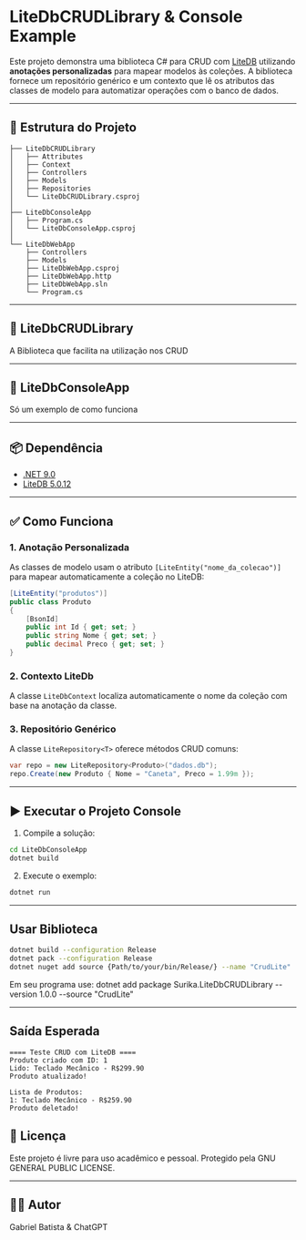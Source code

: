 # LiteDbCRUDLibrary & Console Example

Este projeto demonstra uma biblioteca C# para CRUD com [LiteDB](https://www.litedb.org/) utilizando **anotações personalizadas** para mapear modelos às coleções. A biblioteca fornece um repositório genérico e um contexto que lê os atributos das classes de modelo para automatizar operações com o banco de dados.

---

## 📁 Estrutura do Projeto

```
├── LiteDbCRUDLibrary
│   ├── Attributes
│   ├── Context
│   ├── Controllers
│   ├── Models
│   ├── Repositories
│   └── LiteDbCRUDLibrary.csproj
│
├── LiteDbConsoleApp
│   ├── Program.cs
│   └── LiteDbConsoleApp.csproj
│
└── LiteDbWebApp
    ├── Controllers
    ├── Models
    ├── LiteDbWebApp.csproj
    ├── LiteDbWebApp.http
    ├── LiteDbWebApp.sln
    └── Program.cs
```

---

## 🌟 LiteDbCRUDLibrary
A Biblioteca que facilita na utilização nos CRUD

---

## 🥐 LiteDbConsoleApp
Só um exemplo de como funciona

---

## 📦 Dependência

* [.NET 9.0](https://dotnet.microsoft.com)
* [LiteDB 5.0.12](https://www.nuget.org/packages/LiteDB/)

---

## ✅ Como Funciona

### 1. Anotação Personalizada

As classes de modelo usam o atributo `[LiteEntity("nome_da_colecao")]` para mapear automaticamente a coleção no LiteDB:

```csharp
[LiteEntity("produtos")]
public class Produto
{
    [BsonId]
    public int Id { get; set; }
    public string Nome { get; set; }
    public decimal Preco { get; set; }
}
```

### 2. Contexto LiteDb

A classe `LiteDbContext` localiza automaticamente o nome da coleção com base na anotação da classe.

### 3. Repositório Genérico

A classe `LiteRepository<T>` oferece métodos CRUD comuns:

```csharp
var repo = new LiteRepository<Produto>("dados.db");
repo.Create(new Produto { Nome = "Caneta", Preco = 1.99m });
```

---

## ▶️ Executar o Projeto Console

1. Compile a solução:

```bash
cd LiteDbConsoleApp
dotnet build
```

2. Execute o exemplo:

```bash
dotnet run
```

---

## Usar Biblioteca
```bash
dotnet build --configuration Release
dotnet pack --configuration Release
dotnet nuget add source {Path/to/your/bin/Release/} --name "CrudLite"
```

Em seu programa use:
dotnet add package Surika.LiteDbCRUDLibrary --version 1.0.0 --source "CrudLite"

---

## Saída Esperada

```
==== Teste CRUD com LiteDB ====
Produto criado com ID: 1
Lido: Teclado Mecânico - R$299.90
Produto atualizado!

Lista de Produtos:
1: Teclado Mecânico - R$259.90
Produto deletado!
```

## 📄 Licença

Este projeto é livre para uso acadêmico e pessoal. Protegido pela GNU GENERAL PUBLIC LICENSE.

---

## 👨‍💻 Autor

Gabriel Batista & ChatGPT
